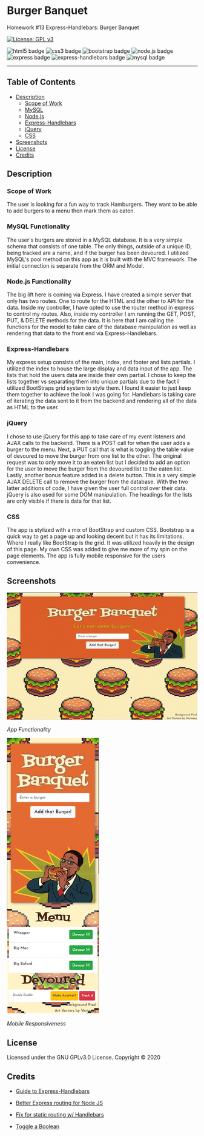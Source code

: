 # Burger Banquet
Homework #13 Express-Handlebars: Burger Banquet

[![License: GPL v3](https://img.shields.io/badge/License-GPLv3-blue.svg)](https://github.com/natemking/burger_banquet/blob/main/LICENSE)

![html5 badge](https://img.shields.io/badge/html5%20-%23E34F26.svg?&style=flat&logo=html5&logoColor=white)
![css3 badge](https://img.shields.io/badge/css3%20-%231572B6.svg?&style=flat&logo=css3&logoColor=white)
![bootstrap badge](https://img.shields.io/badge/bootstrap%20-%23563D7C.svg?&style=flat&logo=bootstrap&logoColor=white)
![node.js badge](https://img.shields.io/badge/node.js%20-%2343853D.svg?&style=flat&logo=node.js&logoColor=white)
![express badge](https://img.shields.io/badge/express.js%20-%23404d59.svg?&style=flat)
![express-handlebars badge](https://img.shields.io/badge/express--handlebars%20-%23654321.svg?&style=flatColor=white%22/)
![mysql badge](https://img.shields.io/badge/mysql-%23000.svg?&style=flat&logo=mysql&logoColor=white)


---
## Table of Contents
 * [Description](#description)
    + [Scope of Work](#scope-of-work)
    + [MySQL](#mysql)
    + [Node.js](#nodejs)
    + [Express-Handlebars](#express-handlebars)
    + [jQuery](#jquery)
    + [CSS](#css)
  * [Screenshots](#screenshots)
  * [License](#license)
  * [Credits](#credits)

## Description

### Scope of Work
The user is looking for a fun way to track Hamburgers. They want to be able to add burgers to a menu then mark them as eaten. 

### MySQL Functionality
The user's burgers are stored in a MySQL database. It is a very simple schema that consists of one table. The only things, outside of a unique ID, being tracked are a name, and if the burger has been devoured. I utilized MySQL's pool method on this app as it is built with the MVC framework. The initial connection is separate from the ORM and Model. 

### Node.js Functionality
The big lift here is coming via Express. I have created a simple server that only has two routes. One to route for the HTML and the other to API for the data. Inside my controller, I have opted to use the router method in express to control my routes. Also, inside my controller I am running the GET, POST, PUT, & DELETE methods for the data. It is here that I am calling the functions for the model to take care of the database manipulation as well as rendering that data to the front end via Express-Handlebars.

### Express-Handlebars
My express setup consists of the main, index, and footer and lists partials. I utilized the index to house the large display and data input of the app. The lists that hold the users data are inside their own partial. I chose to keep the lists together vs separating them into unique partials due to the fact I utilized BootStraps grid system to style them. I found it easier to just keep them together to achieve the look I was going for. Handlebars is taking care of iterating the data sent to it from the backend and rendering all of the data as HTML to the user. 

### jQuery
I chose to use jQuery for this app to take care of my event listeners and AJAX calls to the backend. There is a POST call for when the user adds a burger to the menu. Next, a PUT call that is what is toggling the table value of devoured to move the burger from one list to the other. The original request was to only move it to an eaten list but I decided to add an option for the user to move the burger from the devoured list to the eaten list. Lastly, another bonus feature added is a delete button. This is a very simple AJAX DELETE call to remove the burger from the database. With the two latter additions of code, I have given the user full control over their data. jQuery is also used for some DOM manipulation. The headings for the lists are only visible if there is data for that list. 

### CSS
The app is stylized with a mix of BootStrap and custom CSS. Bootstrap is a quick way to get a page up and looking decent but it has its limitations. Where I really like BootStrap is the grid. It was utilized heavily in the design of this page. My own CSS was added to give me more of my spin on the page elements. The app is fully mobile responsive for the users convenience.


## Screenshots

![app gif](public/assets/images/screenshots/burger_banquet.gif)
<br>

_App Functionality_
<br>

![mobile resolution](public/assets/images/screenshots/burger_banquet_mobile.png)

_Mobile Responsiveness_

## License
Licensed under the GNU GPLv3.0 License. Copyright © 2020

## Credits

* [Guide to Express-Handlebars](https://stackabuse.com/guide-to-handlebars-templating-engine-for-node/)

* [Better Express routing for Node JS](https://caffeinecoding.com/better-express-routing-for-nodejs/)

* [Fix for static routing w/ Handlebars](https://github.com/pillarjs/hbs/issues/149)

* [Toggle a Boolean](https://stackoverflow.com/questions/11604409/how-to-toggle-a-boolean) 





